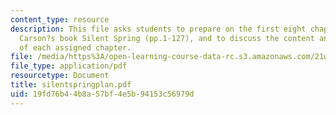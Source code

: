 ```yaml
---
content_type: resource
description: This file asks students to prepare on the first eight chapters of Rachel
  Carson?s book Silent Spring (pp.1-127), and to discuss the content and the function
  of each assigned chapter.
file: /media/https%3A/open-learning-course-data-rc.s3.amazonaws.com/21w-730-3-writing-and-the-environment-spring-2005/19fd76b44b8a57bf4e5b94153c56979d_silentspringplan.pdf
file_type: application/pdf
resourcetype: Document
title: silentspringplan.pdf
uid: 19fd76b4-4b8a-57bf-4e5b-94153c56979d
---
```

